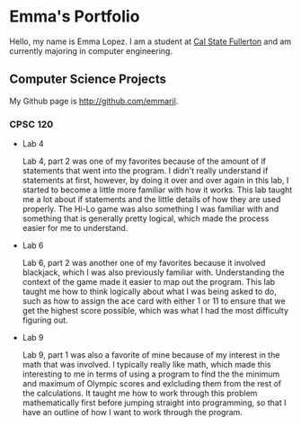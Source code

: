 # Emma's Portfolio

Hello, my name is Emma Lopez. I am a student at [Cal State Fullerton](http://www.fullerton.edu/) and am currently majoring in computer engineering. 

## Computer Science Projects

My Github page is http://github.com/emmarjl.

### CPSC 120

* Lab 4

    Lab 4, part 2 was one of my favorites because of the amount of if statements that went into the program. I didn't really understand if statements at first, however, by doing it over and over again in this lab, I started to become a little more familiar with how it works. This lab taught me a lot about if statements and the little details of how they are used properly. The Hi-Lo game was also something I was familiar with and something that is generally pretty logical, which made the process easier for me to understand.

* Lab 6

    Lab 6, part 2 was another one of my favorites because it involved blackjack, which I was also previously familiar with. Understanding the context of the game made it easier to map out the program. This lab taught me how to think logically about what I was being asked to do, such as how to assign the ace card with either 1 or 11 to ensure that we get the highest score possible, which was what I had the most difficulty figuring out.

* Lab 9

    Lab 9, part 1 was also a favorite of mine because of my interest in the math that was involved. I typically really like math, which made this interesting to me in terms of using a program to find the the minimum and maximum of Olympic scores and exlcluding them from the rest of the calculations. It taught me how to work through this problem mathematically first before jumping straight into programming, so that I have an outline of how I want to work through the program.

